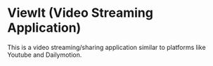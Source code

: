 # ViewIt (Video Streaming Application)
This is a video streaming/sharing application similar to platforms like Youtube and Dailymotion.
